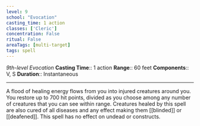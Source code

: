 ```yaml
---
level: 9
school: "Evocation"
casting_time: 1 action
classes: ['Cleric']
concentration: False
ritual: False
areaTags: [multi-target]
tags: spell
---
```


_9th-level Evocation_
**Casting Time**:: 1 action
**Range**:: 60 feet
**Components**:: V, S
**Duration**:: Instantaneous

---

A flood of healing energy flows from you into injured creatures around you. You restore up to 700 hit points, divided as you choose among any number of creatures that you can see within range. Creatures healed by this spell are also cured of all diseases and any effect making them [[blinded]] or [[deafened]]. This spell has no effect on undead or constructs.



